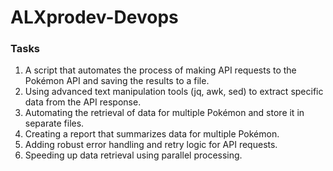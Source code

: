 # ALXprodev-Devops

### Tasks

1. A script that automates the process of making API requests to the Pokémon API and saving the results to a file.
2. Using advanced text manipulation tools (jq, awk, sed) to extract specific data from the API response.
3. Automating the retrieval of data for multiple Pokémon and store it in separate files.
4. Creating a report that summarizes data for multiple Pokémon.
5. Adding robust error handling and retry logic for API requests.
6. Speeding up data retrieval using parallel processing.
